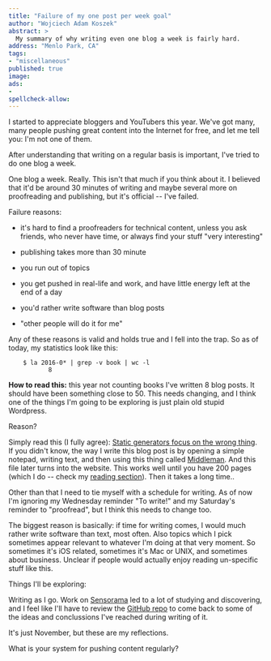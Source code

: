 ```yaml
---
title: "Failure of my one post per week goal"
author: "Wojciech Adam Koszek"
abstract: >
  My summary of why writing even one blog a week is fairly hard.
address: "Menlo Park, CA"
tags:
- "miscellaneous"
published: true
image: 
ads:
-
spellcheck-allow:
---
```


I started to appreciate bloggers and YouTubers this year. We've got many,
many people pushing great content into the Internet for free, and let me
tell you: I'm not one of them.

After understanding that writing on a regular basis is important, I've tried
to do one blog a week.

One blog a week. Really. This isn't that much if you think about it. I
believed that it'd be around 30 minutes of writing and maybe several more on
proofreading and publishing, but it's official -- I've failed.

Failure reasons:

- it's hard to find a proofreaders for technical content, unless you ask
  friends, who never have time, or always find your stuff "very interesting"

- publishing takes more than 30 minute

- you run out of topics

- you get pushed in real-life and work, and have little energy left at the
  end of a day

- you'd rather write software than blog posts

- "other people will do it for me"

Any of these reasons is valid and holds true and I fell into the trap. So as
of today, my statistics look like this:

```
	$ la 2016-0* | grep -v book | wc -l
	       8
```

**How to read this:** this year not counting books I've written 8 blog
posts. It should have been something close to 50. This needs changing, and
I think one of the things I'm going to be exploring is just plain old stupid
Wordpress.

Reason?

Simply read this (I fully agree): [Static generators focus on the wrong
thing](http://blog.pankajmore.in/static-site-generators-focus-on-the-wrong-thing).
If you didn't know, the way I write this blog post is by opening a simple
notepad, writing text, and then using this thing called
[Middleman](https://middlemanapp.com/). And this file later turns into the
website. This works well until you have 200 pages (which I do -- check my
[reading section](http://www.koszek.com/reading)). Then it takes a long time..

Other than that I need to tie myself with a schedule for writing. As of now
I'm ignoring my Wednesday reminder "To write!" and my Saturday's reminder to
"proofread", but I think this needs to change too.

The biggest reason is basically: if time for writing comes, I would much
rather write software than text, most often. Also topics which I pick
sometimes appear relevant to whatever I'm doing at that very moment. So
sometimes it's iOS related, sometimes it's Mac or UNIX, and sometimes about
business. Unclear if people would actually enjoy reading un-specific stuff
like this.

Things I'll be exploring:

Writing as I go. Work on
[Sensorama](http://www.sensorama.org) led to a lot of studying and
discovering, and I feel like I'll have to review the
[GitHub repo](https://www.github.com/wkoszek/sensorama-ios) to come back to
some of the ideas and conclussions I've reached during writing of it.

It's just November, but these are my reflections.

What is your system for pushing content regularly?
